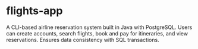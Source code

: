 # flights-app
A CLI-based airline reservation system built in Java with PostgreSQL. Users can create accounts, search flights, book and pay for itineraries, and view reservations. Ensures data consistency with SQL transactions.
